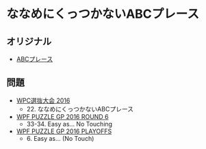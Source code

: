 # ななめにくっつかないABCプレース

## オリジナル
- [ABCプレース](easyas.md)

## 問題
- [WPC選抜大会 2016](../questions/jwpc2016.md)
	- 22\. ななめにくっつかないABCプレース
- [WPF PUZZLE GP 2016 ROUND 6](../questions/wpfpgp2016-6.md)
	- 33-34. Easy as... No Touching
- [WPF PUZZLE GP 2016 PLAYOFFS](../questions/wpfpgp2016-po.md)
	- 6\. Easy as... (No Touch)
